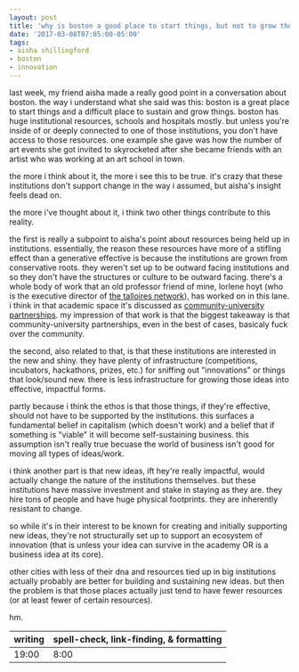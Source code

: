 ```yaml
---
layout: post
title: 'why is boston a good place to start things, but not to grow them'
date: '2017-03-08T07:05:00-05:00'
tags:
- aisha shillingford
- boston
- innovation
---
```


last week, my friend aisha made a really good point in a conversation about boston. the way i understand what she said was this: boston is a great place to start things and a difficult place to sustain and grow things. boston has huge institutional resources, schools and hospitals mostly. but unless you're inside of or deeply connected to one of those institutions, you don't have access to those resources. one example she gave was how the number of art events she got invited to skyrocketed after she became friends with an artist who was working at an art school in town. 

the more i think about it, the more i see this to be true. it's crazy that these institutions don't support change in the way i assumed, but aisha's insight feels dead on. 

the more i've thought about it, i think two other things contribute to this reality. 

the first is really a subpoint to aisha's point about resources being held up in institutions. essentially, the reason these resources have more of a stifling effect than a generative effective is because the institutions are grown from conservative roots. they weren't set up to be outward facing institutions and so they don't have the structures or culture to be outward facing. there's a whole body of work that an old professor friend of mine, lorlene hoyt (who is the executive director of [the talloires network](http://talloiresnetwork.tufts.edu/who-we-are/)), has worked on in this lane. i think in that academic space it's discussed as [community-university partnerships](https://scholar.google.com/scholar?q=community+university+partnership&hl=en&as_sdt=0&as_vis=1&oi=scholart&sa=X&ved=0ahUKEwighof178bSAhUC_IMKHTnCCqMQgQMIGDAA). my impression of that work is that the biggest takeaway is that community-university partnerships, even in the best of cases, basicaly fuck over the community. 

the second, also related to that, is that these institutions are interested in the new and shiny. they have plenty of infrastructure (competitions, incubators, hackathons, prizes, etc.) for sniffing out "innovations" or things that look/sound new. there is less infrastructure for growing those ideas into effective, impactful forms. 

partly because i think the ethos is that those things, if they're effective, should not have to be supported by the institutions. this surfaces a fundamental belief in capitalism (which doesn't work) and a belief that if something is "viable" it will become self-sustaining business. this assumption isn't really true becuase the world of business isn't good for moving all types of ideas/work. 

i think another part is that new ideas, ift hey're really impactful, would actually change the nature of the institutions themselves. but these institutions have massive investment and stake in staying as they are. they hire tons of people and have huge physical footprints. they are inherently resistant to change. 

so while it's in their interest to be known for creating and initially supporting new ideas, they're not structurally set up to support an ecosystem of innovation (that is unless your idea can survive in the academy OR is a business idea at its core). 

other cities with less of their dna and resources tied up in big institutions actually probably are better for building and sustaining new ideas. but then the problem is that those places actually just tend to have fewer resources (or at least fewer of certain resources).

hm.

<table>
	<thead>
		<tr>
			<th>writing</th>
			<th>spell-check, link-finding, & formatting</th>
		</tr>
	</thead>
	<tbody>
		<tr>
			<td>19:00</td>
			<td>8:00</td>
		</tr>
	</tbody>
</table>